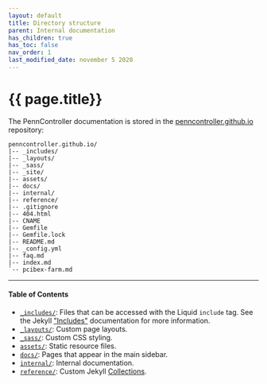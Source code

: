 ```yaml
---
layout: default
title: Directory structure
parent: Internal documentation
has_children: true
has_toc: false
nav_order: 1
last_modified_date: november 5 2020
---
```


# {{ page.title}}

The PennController documentation is stored in the [penncontroller.github.io](https://github.com/PennController/penncontroller.github.io) repository:

```treeview
penncontroller.github.io/
|-- _includes/
|-- _layouts/
|-- _sass/
|-- _site/
|-- assets/
|-- docs/
|-- internal/
|-- reference/
|-- .gitignore
|-- 404.html
|-- CNAME
|-- Gemfile
|-- Gemfile.lock
|-- README.md
|-- _config.yml
|-- faq.md
|-- index.md
`-- pcibex-farm.md
```

---

#### Table of Contents

+ [`_includes/`]({{site.baseurl}}/internal/directory-structure/includes): Files that can be accessed with the Liquid `include` tag. See the Jekyll ["Includes"](https://jekyllrb.com/docs/includes/) documentation for more information.
+ [`_layouts/`]({{site.baseurl}}/internal/directory-structure/layouts): Custom page layouts.
+ [`_sass/`]({{site.baseurl}}/internal/directory-structure/sass): Custom CSS styling.
+ [`assets/`]({{site.baseurl}}/internal/directory-structure/assets): Static resource files.
+ [`docs/`]({{site.baseurl}}/internal/directory-structure/docs): Pages that appear in the main sidebar.
+ [`internal/`]({{site.baseurl}}/internal/directory-structure/internal): Internal documentation.
+ [`reference/`]({{site.baseurl}}/internal/directory-structure/reference): Custom Jekyll [Collections](https://jekyllrb.com/docs/step-by-step/09-collections/).
